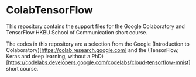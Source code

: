 # ColabTensorFlow
This repository contains the support files for the Google Colaboratory and TensorFlow HKBU School of Communication short course.

The codes in this repository are a selection from the Google (Introduction to Colaboratory)[https://colab.research.google.com] and 
the (TensorFlow, Keras and deep learning, without a PhD)[https://codelabs.developers.google.com/codelabs/cloud-tensorflow-mnist] short course.
